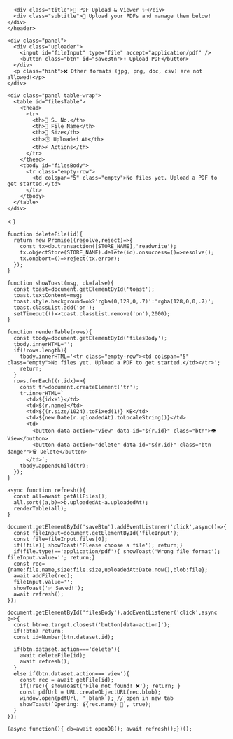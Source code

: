   
      <div class="title">📄 PDF Upload & Viewer ✨</div>
      <div class="subtitle">🚀 Upload your PDFs and manage them below!</div>
    </header>

    <div class="panel">
      <div class="uploader">
        <input id="fileInput" type="file" accept="application/pdf" />
        <button class="btn" id="saveBtn">⬆️ Upload PDF</button>
      </div>
      <p class="hint">❌ Other formats (jpg, png, doc, csv) are not allowed!</p>
    </div>

    <div class="panel table-wrap">
      <table id="filesTable">
        <thead>
          <tr>
            <th>🔢 S. No.</th>
            <th>📂 File Name</th>
            <th>💾 Size</th>
            <th>🕒 Uploaded At</th>
            <th>⚡ Actions</th>
          </tr>
        </thead>
        <tbody id="filesBody">
          <tr class="empty-row">
            <td colspan="5" class="empty">No files yet. Upload a PDF to get started.</td>
          </tr>
        </tbody>
      </table>
    </div>
  <    }

    function deleteFile(id){
      return new Promise((resolve,reject)=>{
        const tx=db.transaction([STORE_NAME],'readwrite');
        tx.objectStore(STORE_NAME).delete(id).onsuccess=()=>resolve();
        tx.onabort=()=>reject(tx.error);
      });
    }

    function showToast(msg, ok=false){
      const toast=document.getElementById('toast');
      toast.textContent=msg;
      toast.style.background=ok?'rgba(0,128,0,.7)':'rgba(128,0,0,.7)';
      toast.classList.add('on');
      setTimeout(()=>toast.classList.remove('on'),2000);
    }

    function renderTable(rows){
      const tbody=document.getElementById('filesBody');
      tbody.innerHTML='';
      if(!rows.length){
        tbody.innerHTML='<tr class="empty-row"><td colspan="5" class="empty">No files yet. Upload a PDF to get started.</td></tr>';
        return;
      }
      rows.forEach((r,idx)=>{
        const tr=document.createElement('tr');
        tr.innerHTML=`
          <td>${idx+1}</td>
          <td>${r.name}</td>
          <td>${(r.size/1024).toFixed(1)} KB</td>
          <td>${new Date(r.uploadedAt).toLocaleString()}</td>
          <td>
            <button data-action="view" data-id="${r.id}" class="btn">👁️ View</button>
            <button data-action="delete" data-id="${r.id}" class="btn danger">🗑️ Delete</button>
          </td>`;
        tbody.appendChild(tr);
      });
    }

    async function refresh(){
      const all=await getAllFiles();
      all.sort((a,b)=>b.uploadedAt-a.uploadedAt);
      renderTable(all);
    }

    document.getElementById('saveBtn').addEventListener('click',async()=>{
      const fileInput=document.getElementById('fileInput');
      const file=fileInput.files[0];
      if(!file){ showToast('Please choose a file'); return;}
      if(file.type!=='application/pdf'){ showToast('Wrong file format'); fileInput.value=''; return;}
      const rec={name:file.name,size:file.size,uploadedAt:Date.now(),blob:file};
      await addFile(rec);
      fileInput.value='';
      showToast('✅ Saved!');
      await refresh();
    });

    document.getElementById('filesBody').addEventListener('click',async e=>{
      const btn=e.target.closest('button[data-action]');
      if(!btn) return;
      const id=Number(btn.dataset.id);

      if(btn.dataset.action==='delete'){
        await deleteFile(id);
        await refresh();
      } 
      else if(btn.dataset.action==='view'){
        const rec = await getFile(id);
        if(!rec){ showToast('File not found! ❌'); return; }
        const pdfUrl = URL.createObjectURL(rec.blob);
        window.open(pdfUrl, '_blank'); // open in new tab
        showToast(`Opening: ${rec.name} 📄`, true);
      }
    });

    (async function(){ db=await openDB(); await refresh();})();
  </script>
</body>
</html>
